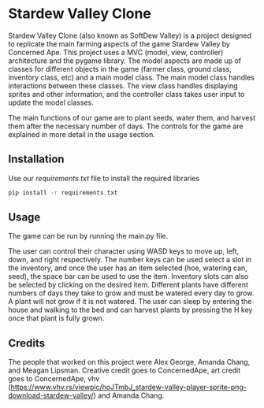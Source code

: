# Stardew Valley Clone
Stardew Valley Clone (also known as SoftDew Valley) is a project designed to replicate the main farming 
aspects of the game Stardew Valley by Concerned Ape. This project uses a MVC (model, view, 
controller) architecture and the pygame library. The model aspects are made up of classes for different objects in the game (farmer class, ground class, inventory class, etc) and a main model class. The main model class handles interactions between these classes. The view class handles displaying sprites and other information, and the controller class takes user input to update the model classes.

The main functions of our game are to plant seeds, water them, and harvest them after 
the necessary number of days. The controls for the game are explained in more 
detail in the usage section. 

## Installation 
Use our *requirements.txt* file to install the required libraries 

```bash
pip install -r requirements.txt 
```

## Usage 
The game can be run by running the main.py file. 

The user can control their character using WASD keys to move up, left, down, 
and right respectively. The number keys can be used select a slot in the 
inventory, and once the user has an item selected (hoe, watering can, seed), the 
space bar can be used to use the item. Inventory slots can also be selected
by clicking on the desired item. Different plants have different numbers 
of days they take to grow and must be watered every day to grow. A plant will not grow if it is not watered. The user can sleep by entering the house and walking to the bed and can harvest plants by 
pressing the H key once that plant is fully grown.

## Credits
The people that worked on this project were Alex George, Amanda Chang, and 
Meagan Lipsman. Creative credit goes to ConcernedApe, art credit goes to 
ConcernedApe, vhv (https://www.vhv.rs/viewpic/hoJTmbJ_stardew-valley-player-sprite-png-download-stardew-valley/)
and Amanda Chang.
